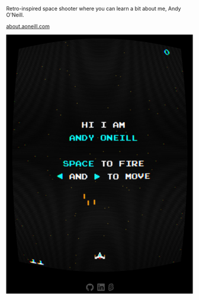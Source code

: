 Retro-inspired space shooter where you can learn a bit about me, Andy O'Neill.

[about.aoneill.com](http://about.aoneill.com/)

![Screenshot](screenshot.png)
